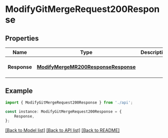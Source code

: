 # ModifyGitMergeRequest200Response


## Properties

Name | Type | Description | Notes
------------ | ------------- | ------------- | -------------
**Response** | [**ModifyMergeMR200ResponseResponse**](ModifyMergeMR200ResponseResponse.md) |  | [optional] [default to undefined]

## Example

```typescript
import { ModifyGitMergeRequest200Response } from './api';

const instance: ModifyGitMergeRequest200Response = {
    Response,
};
```

[[Back to Model list]](../README.md#documentation-for-models) [[Back to API list]](../README.md#documentation-for-api-endpoints) [[Back to README]](../README.md)

